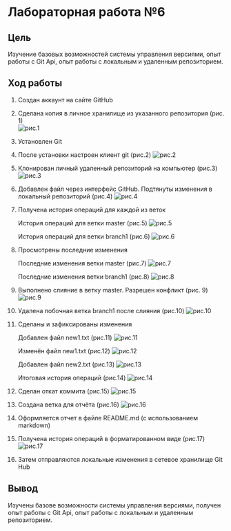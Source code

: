 # Лабораторная работа №6
## Цель
Изучение базовых возможностей системы управления версиями, опыт работы с Git Api, опыт работы с локальным и удаленным репозиторием.
## Ход работы
1. Создан аккаунт на сайте GitHub
2. Сделана копия в личное хранилище из указанного репозитория (рис. 1)  
   ![рис.1](screenshots/1s.png)
3. Установлен Git
4. После установки настроен клиент git (рис.2)
   ![рис.2](screenshots/2s.png)
5. Клонирован личный удаленный репозиторий на компьютер (рис.3)
   ![рис.3](screenshots/3s.png)
6. Добавлен файл через интерфейс GitHub. Подтянуты изменения в локальный репозиторий (рис.4)
   ![рис.4](screenshots/4s.png)
7. Получена история операций для каждой из веток 
   
   История операций для ветки master (рис.5)
   ![рис.5](screenshots/8s_7_m.png)

   История операций для ветки branch1 (рис.6)
   ![рис.6](screenshots/6s_7_b.png)
8. Просмотрены последние изменения
   
   Последние изменения ветки master (рис.7)
   ![рис.7](screenshots/5s_8_m.png)

   Последние изменения ветки branch1 (рис.8)
   ![рис.8](screenshots/7s_8_b.png)
9. Выполнено слияние в ветку master. Разрешен конфликт (рис. 9)
    ![рис.9](screenshots/9s.png)
10. Удалена побочная ветка branch1 после слияния (рис.10)
    ![рис.10](screenshots/10s.png)
11. Сделаны и зафиксированы изменения
    
    Добавлен файл new1.txt (рис.11)
    ![рис.11](screenshots/11s.png)
    
    Изменён файл new1.txt (рис.12)
    ![рис.12](screenshots/12s.png)

    Добавлен файл new2.txt (рис.13)
    ![рис.13](screenshots/13s.png)

    Итоговая история операций (рис.14)
    ![рис.14](screenshots/14s.png)

12. Сделан откат коммита (рис.15)
    ![рис.15](screenshots/15s.png)
13. Создана ветка для отчёта (рис.16)
    ![рис.16](screenshots/16s.png)
14. Оформляется отчет в файле README.md (с использованием markdown) 
15. Получена история операций в форматированном виде (рис.17)
    ![рис.17](screenshots/17s.png)
16. Затем отправляются локальные изменения в сетевое хранилище Git Hub
## Вывод
Изучены базове возможности системы управления версиями, получен опыт работы с Git Api, опыт работы с локальным и удаленным репозиторием.

